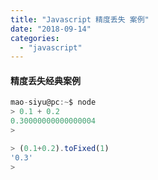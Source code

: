 ```yaml
---
title: "Javascript 精度丢失 案例"
date: "2018-09-14"
categories: 
  - "javascript"
---
```


#### 精度丢失经典案例

```javascript
mao-siyu@pc:~$ node
> 0.1 + 0.2
0.30000000000000004
>
```

```javascript
> (0.1+0.2).toFixed(1)
'0.3'
>
```
